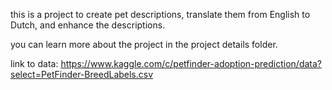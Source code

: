 this is a project to create pet descriptions, translate them from English to Dutch, and enhance the descriptions.

you can learn more about the project in the project details folder.

link to data:
https://www.kaggle.com/c/petfinder-adoption-prediction/data?select=PetFinder-BreedLabels.csv
